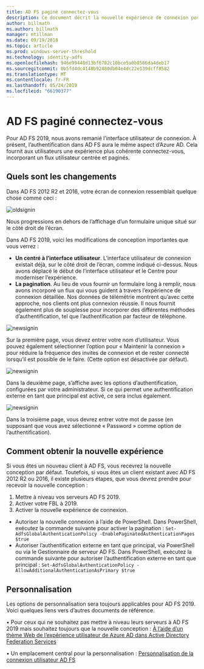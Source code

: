 ```yaml
---
title: AD FS paginé connectez-vous
description: Ce document décrit la nouvelle expérience de connexion pour AD FS 2019.
author: billmath
ms.author: billmath
manager: mtillman
ms.date: 09/19/2018
ms.topic: article
ms.prod: windows-server-threshold
ms.technology: identity-adfs
ms.openlocfilehash: 946e99448d13bf6782c10bce5a0b8566da4deb17
ms.sourcegitcommit: 0b5fd4dc4148b92480db04e4dc22e139dcff8582
ms.translationtype: MT
ms.contentlocale: fr-FR
ms.lasthandoff: 05/24/2019
ms.locfileid: "66190377"
---
```

# <a name="ad-fs-paginated-sign-in"></a>AD FS paginé connectez-vous


Pour AD FS 2019, nous avons remanié l’interface utilisateur de connexion.  À présent, l’authentification dans AD FS aura le même aspect d’Azure AD.  Cela fournit aux utilisateurs une expérience plus cohérente connectez-vous, incorporant un flux utilisateur centrée et paginés. 

## <a name="whats-changing"></a>Quels sont les changements
Dans AD FS 2012 R2 et 2016, votre écran de connexion ressemblait quelque chose comme ceci :

![oldsignin](media/AD-FS-paginated-sign-in/signin1.png)

Nous progressions en dehors de l’affichage d’un formulaire unique situé sur le côté droit de l’écran.

Dans AD FS 2019, voici les modifications de conception importantes que vous verrez :


- **Un centré à l’interface utilisateur**. L’interface utilisateur de connexion existait déjà, sur le côté droit de l’écran, comme indiqué ci-dessus. Nous avons déplacé le début de l’interface utilisateur et le Centre pour moderniser l’expérience.
- **La pagination**. Au lieu de vous fournir un formulaire long à remplir, nous avons incorporé un flux qui vous guident à travers l’expérience de connexion détaillée. Nos données de télémétrie montrent qu’avec cette approche, nos clients ont plus connexion réussie. Il nous fournit également plus de souplesse pour incorporer des différentes méthodes d’authentification, tel que l’authentification par facteur de téléphone. 

![newsignin](media/AD-FS-paginated-sign-in/signin2.png)

Sur la première page, vous devez entrer votre nom d’utilisateur. Vous pouvez également sélectionner l’option pour « Maintenir la connexion » pour réduire la fréquence des invites de connexion et de rester connecté lorsqu’il est possible de le faire. (Cette option est désactivée par défaut).

![newsignin](media/AD-FS-paginated-sign-in/signin3.png)

Dans la deuxième page, s’affiche avec les options d’authentification, configurées par votre administrateur. Si ce qui permet une authentification externe en tant que principal est activé, ce sera inclus également.

![newsignin](media/AD-FS-paginated-sign-in/signin4.png)

Dans la troisième page, vous devrez entrer votre mot de passe (en supposant que vous avez sélectionné « Password » comme option de l’authentification). 

## <a name="how-to-get-the-new-experience"></a>Comment obtenir la nouvelle expérience
Si vous êtes un nouveau client à AD FS, vous recevrez la nouvelle conception par défaut. Toutefois, si vous êtes un client existant avec AD FS 2012 R2 ou 2016, il existe plusieurs étapes, que vous devrez prendre pour recevoir la nouvelle conception : 

1. Mettre à niveau vos serveurs AD FS 2019. 
2.  Activer votre FBL à 2019.
3.  Activer la nouvelle expérience de connexion.
- Autoriser la nouvelle connexion à l’aide de PowerShell. Dans PowerShell, exécutez la commande suivante pour activer la pagination : ``Set-AdfsGlobalAuthenticationPolicy -EnablePaginatedAuthenticationPages $true``
- Autoriser l’authentification externe en tant que principal, via PowerShell ou via le Gestionnaire de serveur AD FS. Dans PowerShell, exécutez la commande suivante pour autoriser l’authentification externe en tant que principal : ``Set-AdfsGlobalAuthenticationPolicy -AllowAdditionalAuthenticationAsPrimary $true``

## <a name="customization"></a>Personnalisation
Les options de personnalisation sera toujours applicables pour AD FS 2019. Voici quelques liens vers d’autres documents de référence. 

• Pour ceux qui ne souhaitez pas mettre à niveau leurs serveurs à AD FS 2019 mais souhaitez toujours que la nouvelle conception : [À l’aide d’un thème Web de l’expérience utilisateur de Azure AD dans Active Directory Federation Services](azure-ux-web-theme-in-ad-fs.md)

• Un emplacement central pour la personnalisation : [Personnalisation de la connexion utilisateur AD FS](ad-fs-user-sign-in-customization.md)
